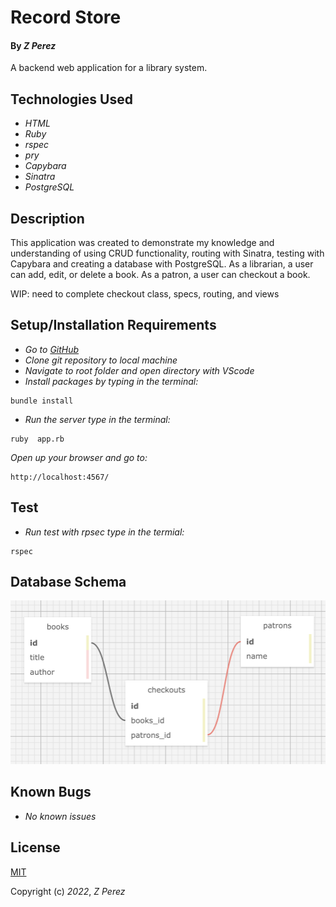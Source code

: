 # Record Store

#### By _**Z Perez**_

A backend web application for a library system.

## Technologies Used

* _HTML_
* _Ruby_
* _rspec_
* _pry_
* _Capybara_
* _Sinatra_
* _PostgreSQL_


## Description

This application was created to demonstrate my knowledge and understanding of using CRUD functionality, routing with Sinatra, testing with Capybara and creating a database with PostgreSQL. As a librarian, a user can add, edit, or delete a book. As a patron, a user can checkout a book.

WIP: need to complete checkout class, specs, routing, and views

## Setup/Installation Requirements

* _Go to [GitHub](https://github.com/zperez0/library_system)_
* _Clone git repository to local machine_
* _Navigate to root folder and open directory with VScode_
* _Install packages by typing in the terminal:_
```
bundle install
```

* _Run the server type in the terminal:_
```
ruby  app.rb
```

_Open up your browser and go to:_
```
http://localhost:4567/
```

## Test

* _Run test with rpsec type in the termial:_
```
rspec
```

## Database Schema
![ schema image](/public/library_schema.png)

## Known Bugs
* _No known issues_

## License
[MIT](https://choosealicense.com/licenses/mit/)

Copyright (c) _2022_, _Z Perez_